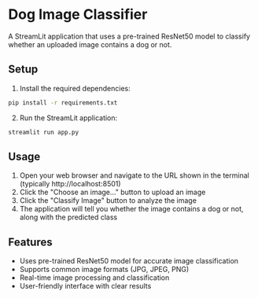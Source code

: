 # Dog Image Classifier

A StreamLit application that uses a pre-trained ResNet50 model to classify whether an uploaded image contains a dog or not.

## Setup

1. Install the required dependencies:
```bash
pip install -r requirements.txt
```

2. Run the StreamLit application:
```bash
streamlit run app.py
```

## Usage

1. Open your web browser and navigate to the URL shown in the terminal (typically http://localhost:8501)
2. Click the "Choose an image..." button to upload an image
3. Click the "Classify Image" button to analyze the image
4. The application will tell you whether the image contains a dog or not, along with the predicted class

## Features

- Uses pre-trained ResNet50 model for accurate image classification
- Supports common image formats (JPG, JPEG, PNG)
- Real-time image processing and classification
- User-friendly interface with clear results 
